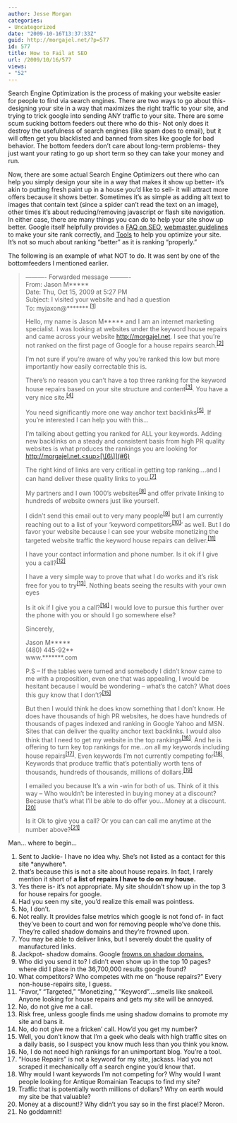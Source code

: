 ```yaml
---
author: Jesse Morgan
categories:
- Uncategorized
date: "2009-10-16T13:37:33Z"
guid: http://morgajel.net/?p=577
id: 577
title: How to Fail at SEO
url: /2009/10/16/577
views:
- "52"
---
```


Search Engine Optimization is the process of making your website easier for people to find via search engines. There are two ways to go about this- designing your site in a way that maximizes the right traffic to your site, and trying to trick google into sending ANY traffic to your site. There are some scum sucking bottom feeders out there who do this- Not only does it destroy the usefulness of search engines (like spam does to email), but it will often get you blacklisted and banned from sites like google for bad behavior. The bottom feeders don’t care about long-term problems- they just want your rating to go up short term so they can take your money and run.

Now, there are some actual Search Engine Optimizers out there who can help you simply design your site in a way that makes it show up better- it’s akin to putting fresh paint up in a house you’d like to sell- it will attract more offers because it shows better. Sometimes it’s as simple as adding alt text to images that contain text (since a spider can’t read the text on an image), other times it’s about reducing/removing javascript or flash site navigation. In either case, there are many things you can do to help your site show up better. Google itself helpfully provides a [FAQ on SEO](http://www.google.com/support/webmasters/bin/answer.py?hl=en&answer=35291), [webmaster guidelines](http://www.google.com/support/webmasters/bin/answer.py?answer=35769) to make your site rank correctly, and [Tools](http://www.google.com/webmasters/tools/) to help you optimize your site. It’s not so much about ranking “better” as it is ranking “properly.”

The following is an example of what NOT to do. It was sent by one of the bottomfeeders I mentioned earlier.

> ———- Forwarded message ———-  
> From: Jason M\*\*\*\*\*  
> Date: Thu, Oct 15, 2009 at 5:27 PM  
> Subject: I visited your website and had a question  
> To: myjaxon@\*\*\*\*\*\*\* <sup>[\[1\]](#1)</sup>
> 
> Hello, my name is Jason M\*\*\*\*\* and I am an internet marketing specialist. I was looking at websites under the keyword house repairs and came across your website http://morgajel.net. I see that you’re not ranked on the first page of Google for a house repairs search.<sup>[\[2\]](#2)</sup>
> 
> I’m not sure if you’re aware of why you’re ranked this low but more importantly how easily correctable this is.
> 
> There’s no reason you can’t have a top three ranking for the keyword house repairs based on your site structure and content<sup>[\[3\]](#3)</sup>. You have a very nice site.<sup>[\[4\]](#4)</sup>
> 
> You need significantly more one way anchor text backlinks<sup>[\[5\]](#5)</sup>. If you’re interested I can help you with this…
> 
> I’m talking about getting you ranked for ALL your keywords. Adding new backlinks on a steady and consistent basis from high PR quality websites is what produces the rankings you are looking for http://morgajel.net.<sup>[\[6\]](#6)</sup>
> 
> The right kind of links are very critical in getting top ranking….and I can hand deliver these quality links to you.<sup>[\[7\]](#7)</sup>
> 
> My partners and I own 1000’s websites<sup>[\[8\]](#8)</sup> and offer private linking to hundreds of website owners just like yourself.
> 
> I didn’t send this email out to very many people<sup>[\[9\]](#9)</sup> but I am currently reaching out to a list of your ‘keyword competitors<sup>[\[10\]](#10)</sup>‘ as well. But I do favor your website because I can see your website monetizing the targeted website traffic the keyword house repairs can deliver.<sup>[\[11\]](#11)</sup>
> 
> I have your contact information and phone number. Is it ok if I give you a call?<sup>[\[12\]](#12)</sup>
> 
> I have a very simple way to prove that what I do works and it’s risk free for you to try<sup>[\[13\]](#13)</sup>. Nothing beats seeing the results with your own eyes
> 
> Is it ok if I give you a call?<sup>[\[14\]](#14)</sup> I would love to pursue this further over the phone with you or should I go somewhere else?
> 
> Sincerely,
> 
> Jason M\*\*\*\*\*  
> (480) 445-92\*\*  
> www.\*\*\*\*\*\*\*.com
> 
> P.S – If the tables were turned and somebody I didn’t know came to me with a proposition, even one that was appealing, I would be hesitant because I would be wondering – what’s the catch? What does this guy know that I don’t?<sup>[\[15\]](#15)</sup>
> 
> But then I would think he does know something that I don’t know. He does have thousands of high PR websites, he does have hundreds of thousands of pages indexed and ranking in Google Yahoo and MSN. Sites that can deliver the quality anchor text backlinks. I would also think that I need to get my website in the top rankings<sup>[\[16\]](#16)</sup>. And he is offering to turn key top rankings for me…on all my keywords including house repairs<sup>[\[17\]](#17)</sup>. Even keywords I’m not currently competing for<sup>[\[18\]](#18)</sup>. Keywords that produce traffic that’s potentially worth tens of thousands, hundreds of thousands, millions of dollars.<sup>[\[19\]](#19)</sup>
> 
> I emailed you because It’s a win -win for both of us. Think of it this way – Who wouldn’t be interested in buying money at a discount? Because that’s what I’ll be able to do offer you…Money at a discount.<sup>[\[20\]](#20)</sup>
> 
> Is it Ok to give you a call? Or you can can call me anytime at the number above?<sup>[\[21\]](#21)</sup>

Man… where to begin…

1. <a name="1"></a> Sent to Jackie- I have no idea why. She’s not listed as a contact for this site \*anywhere\*.
2. <a name="2"></a> that’s because this is not a site about house repairs. In fact, I rarely mention it short of **a list of repairs I have to do on my house.**
3. <a name="3"></a> Yes there is- it’s not appropriate. My site shouldn’t show up in the top 3 for house repairs for google.
4. <a name="4"></a> Had you seen my site, you’d realize this email was pointless.
5. <a name="5"></a> No, I don’t.
6. <a name="6"></a> Not really. It provides false metrics which google is not fond of- in fact they’ve been to court and won for removing people who’ve done this. They’re called shadow domains and they’re frowned upon.
7. <a name="7"></a> You may be able to deliver links, but I severely doubt the quality of manufactured links.
8. <a name="8"></a> Jackpot- shadow domains. Google [frowns on shadow domains.](http://www.google.com/support/webmasters/bin/answer.py?hl=en&answer=35291)
9. <a name="9"></a> Who did you send it to? I didn’t even show up in the top 10 pages? where did I place in the 36,700,000 results google found?
10. <a name="10"></a> What competitors? Who competes with me on “house repairs?” Every non-house-repairs site, I guess.
11. <a name="11"></a> “Favor,” “Targeted,” “Monetizing,” “Keyword”….smells like snakeoil. Anyone looking for house repairs and gets my site will be annoyed.
12. <a name="12"></a> No, do not give me a call.
13. <a name="13"></a> Risk free, unless google finds me using shadow domains to promote my site and bans it.
14. <a name="14"></a> No, do not give me a fricken’ call. How’d you get my number?
15. <a name="15"></a> Well, you don’t know that I’m a geek who deals with high traffic sites on a daily basis, so I suspect you know much less than you think you know.
16. <a name="16"></a> No, I do not need high rankings for an unimportant blog. You’re a tool.
17. <a name="17"></a> “House Repairs” is not a keyword for my site, jackass. Had you not scraped it mechanically off a search engine you’d know that.
18. <a name="18"></a> Why would I want keywords I’m not competing for? Why would I want people looking for Antique Romainian Teacups to find my site?
19. <a name="19"></a> Traffic that is potentially worth millions of dollars? Why on earth would my site be that valuable?
20. <a name="20"></a> Money at a discount!? Why didn’t you say so in the first place!? Moron.
21. <a name="21"></a> No goddamnit!